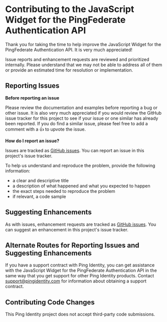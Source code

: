 # Contributing to the JavaScript Widget for the PingFederate Authentication API

Thank you for taking the time to help improve the JavaScript Widget for the PingFederate Authentication API. It is very much appreciated!

Issue reports and enhancement requests are reviewed and prioritized internally. Please understand that we may not be able to address all of them or provide an estimated time for resolution or implementation.

## Reporting Issues

**Before reporting an issue**

Please review the documentation and examples before reporting a bug or other issue. It is also very much appreciated if you would review the GitHub issue tracker for this project to see if your issue or one similar has already been reported. If you do find a similar issue, please feel free to add a comment with a :+1: to upvote the issue.

**How do I report an issue?**

Issues are tracked as [GitHub issues](https://guides.github.com/features/issues/). You can report an issue in this project's issue tracker.

To help us understand and reproduce the problem, provide the following information:
- a clear and descriptive title
- a description of what happened and what you expected to happen
- the exact steps needed to reproduce the problem
- if relevant, a code sample

## Suggesting Enhancements

As with issues, enhancement requests are tracked as [GitHub issues](https://guides.github.com/features/issues/). You can suggest an enhancement in this project's issue tracker.

## Alternate Routes for Reporting Issues and Suggesting Enhancements

If you have a support contract with Ping Identity, you can get assistance with the JavaScript Widget for the PingFederate Authentication API in the same way that you get support for other Ping Identity products. Contact support@pingidentity.com for information about obtaining a support contract.

## Contributing Code Changes

This Ping Identity project does not accept third-party code submissions.
